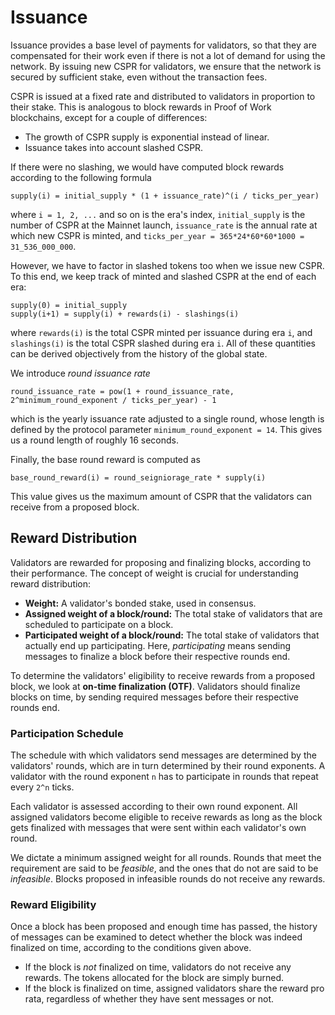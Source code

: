 # Issuance

Issuance provides a base level of payments for validators, so that they are compensated for their work even if there is not a lot of demand for using the network. By issuing new CSPR for validators, we ensure that the network is secured by sufficient stake, even without the transaction fees.

CSPR is issued at a fixed rate and distributed to validators in proportion to their stake. This is analogous to block rewards in Proof of Work blockchains, except for a couple of differences:

-   The growth of CSPR supply is exponential instead of linear.
-   Issuance takes into account slashed CSPR.

If there were no slashing, we would have computed block rewards according to the following formula

```
supply(i) = initial_supply * (1 + issuance_rate)^(i / ticks_per_year)
```

where `i = 1, 2, ...` and so on is the era's index, `initial_supply` is the number of CSPR at the Mainnet launch, `issuance_rate` is the annual rate at which new CSPR is minted, and `ticks_per_year = 365*24*60*60*1000 = 31_536_000_000`.

However, we have to factor in slashed tokens too when we issue new CSPR. To this end, we keep track of minted and slashed CSPR at the end of each era:

```
supply(0) = initial_supply
supply(i+1) = supply(i) + rewards(i) - slashings(i)
```

where `rewards(i)` is the total CSPR minted per issuance during era `i`, and `slashings(i)` is the total CSPR slashed during era `i`. All of these quantities can be derived objectively from the history of the global state.

We introduce _round issuance rate_

```
round_issuance_rate = pow(1 + round_issuance_rate, 2^minimum_round_exponent / ticks_per_year) - 1
```

which is the yearly issuance rate adjusted to a single round, whose length is defined by the protocol parameter `minimum_round_exponent = 14`. This gives us a round length of roughly 16 seconds.

Finally, the base round reward is computed as

```
base_round_reward(i) = round_seigniorage_rate * supply(i)
```

This value gives us the maximum amount of CSPR that the validators can receive from a proposed block.

## Reward Distribution

Validators are rewarded for proposing and finalizing blocks, according to their performance. The concept of weight is crucial for understanding reward distribution:

-   **Weight:** A validator's bonded stake, used in consensus.
-   **Assigned weight of a block/round:** The total stake of validators that are scheduled to participate on a block.
-   **Participated weight of a block/round:** The total stake of validators that actually end up participating. Here, _participating_ means sending messages to finalize a block before their respective rounds end.

To determine the validators' eligibility to receive rewards from a proposed block, we look at **on-time finalization (OTF)**. Validators should finalize blocks on time, by sending required messages before their respective rounds end.

### Participation Schedule

The schedule with which validators send messages are determined by the validators' rounds, which are in turn determined by their round exponents. A validator with the round exponent `n` has to participate in rounds that repeat every `2^n` ticks.

Each validator is assessed according to their own round exponent. All assigned validators become eligible to receive rewards as long as the block gets finalized with messages that were sent within each validator's own round.

We dictate a minimum assigned weight for all rounds. Rounds that meet the requirement are said to be _feasible_, and the ones that do not are said to be _infeasible_. Blocks proposed in infeasible rounds do not receive any rewards.

### Reward Eligibility

Once a block has been proposed and enough time has passed, the history of messages can be examined to detect whether the block was indeed finalized on time, according to the conditions given above.

-   If the block is _not_ finalized on time, validators do not receive any rewards. The tokens allocated for the block are simply burned.
-   If the block is finalized on time, assigned validators share the reward pro rata, regardless of whether they have sent messages or not.
